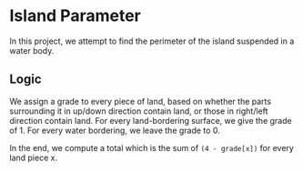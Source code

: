 # Island Parameter
In this project, we attempt to find the perimeter of the island suspended in a water body.
## Logic
We assign a grade to every piece of land, based on whether the parts surrounding it in up/down direction contain land, or those in right/left direction contain land. For every land-bordering surface, we give the grade of 1. For every water bordering, we leave the grade to 0.

In the end, we compute a total which is the sum of `(4 - grade[x])` for every land piece x.
